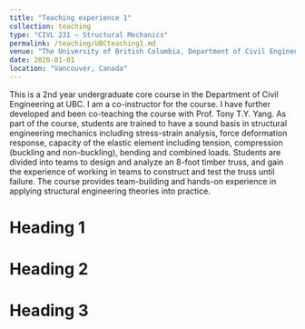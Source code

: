 ```yaml
---
title: "Teaching experience 1"
collection: teaching
type: "CIVL 231 – Structural Mechanics"
permalink: /teaching/UBCteaching1.md
venue: "The University of British Columbia, Department of Civil Engineering"
date: 2020-01-01
location: "Vancouver, Canada"
---
```


This is a 2nd year undergraduate core course in the Department of Civil Engineering at UBC. I am a co-instructor for the course. I have further developed and been co-teaching the course with Prof. Tony T.Y. Yang. As part of the course, students are trained to have a sound basis in structural engineering mechanics including stress-strain analysis, force deformation response, capacity of the elastic element including tension, compression (buckling and non-buckling), bending and combined loads. Students are divided into teams to design and analyze an 8-foot timber truss, and gain the experience of working in teams to construct and test the truss until failure. The course provides team-building and hands-on experience in applying structural engineering theories into practice.

Heading 1
======

Heading 2
======

Heading 3
======
